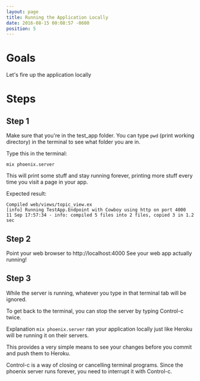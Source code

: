 ```yaml
---
layout: page
title: Running the Application Locally
date: 2016-08-15 00:08:57 -0600
position: 5
---
```


# Goals
Let's fire up the application locally

# Steps

## Step 1
Make sure that you're in the test_app folder. You can type `pwd` (print working directory) in the terminal to see what folder you are in.

Type this in the terminal:

```
mix phoenix.server
```

This will print some stuff and stay running forever, printing more stuff every time you visit a page in your app.

Expected result:




```
Compiled web/views/topic_view.ex
[info] Running TestApp.Endpoint with Cowboy using http on port 4000
11 Sep 17:57:34 - info: compiled 5 files into 2 files, copied 3 in 1.2 sec

```

## Step 2
Point your web browser to http://localhost:4000
See your web app actually running!

## Step 3
While the server is running, whatever you type in that terminal tab will be ignored.

To get back to the terminal, you can stop the server by typing Control-c twice.


Explanation
`mix phoenix.server` ran your application locally just like Heroku will be running it on their servers.

This provides a very simple means to see your changes before you commit and push them to Heroku.

Control-c is a way of closing or cancelling terminal programs. Since the phoenix server runs forever, you need to interrupt it with Control-c.
